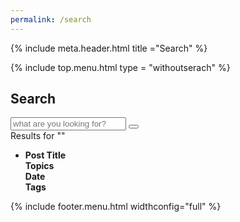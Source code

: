 ```yaml
---
permalink: /search
---
```

{% include meta.header.html title ="Search" %}

<body>

<div class="whole-site">
    <div class="topmenu">
        <div class="topmenu-container">
            {% include top.menu.html type = "withoutserach" %}
        </div>
    </div>
</div>


<div class="padding-container">
    <h2> Search </h2>
    <div class="big-search-container">
      <div class="big-search">
          <input type="text" placeholder="what are you looking for?" id="search-input" >
          <button id="bsearch">
            <i class="fa fa-search" aria-hidden="true"></i>
          </button>
      </div>
    </div>
    <div id="results-info">
      Results for "<b><span id="results-info-text"></span></b>"
    </div>
  
  <div class="post-type-1">
      <div class="post-type-1-container">
          <ul>
              <li>
                  <div class="post-type1-content">
                      <div class="post-type1-title" style="width: 35%;">
                         <b> Post Title </b>
                      </div>
                      <div class="post-type1-info" style="width: 15%;">
                         <b>  Topics </b>
                      </div>
                      <div class="post-type1-info" style="width: 15%;">
                         <b>  Date </b>
                      </div>
                      <div class="post-type1-info" style="width: 20%;">
                          <b>  Tags </b>
                      </div>
                  </div>  
              </li>
          </ul>
        </div>
    </div>
  
  <div class="post-type-1">
      <div class="post-type-1-container">
        <ul id="results-container"></ul>
      </div>
  </div>

  </div>

  {% include footer.menu.html widthconfig="full" %}



<!-- Script pointing to search-script.js -->
<script src="/assets/js/simple-jekyll-search.min.js" type="text/javascript"></script>
<!-- Configuration -->
<script>
var sjs = SimpleJekyllSearch({
  searchInput: document.getElementById('search-input'),
  resultsContainer: document.getElementById('results-container'),
  json: '/search.json',
  limit: 10,
  noResultsText: '<li style="background: none; padding: 30px 0px 30px 0px;"><u>Result not found.</u> Try another keyword. <br /> Or maybe try to browse our <a href="#">content catalogue</a> ?</li>',
      searchResultTemplate: 
          `
          <li>
            <div class="post-type1-content">
                      <div class="post-type1-title" style="width: 35%;">
                          <span class="post-date"> {date} &nbsp;  </span> 
                          <a class="post-link" href="{url}">{title}</a>
                      </div>
                      <div class="post-type1-info" style="width: 15%;">
                          <a href="/category/{categories}/">{categories}</a>
                      </div>
                      <div class="post-type1-info" style="width: 15%;">
                          {date}
                      </div>
                      <div class="post-type1-info" style="width: 20%;">
                          {tags}
                      </div>
            </div>  
          </li>
          `
});

window.addEventListener(
  "load",
  function () {
    var searchParam = new URLSearchParams(window.location.search).get("search");
    if (searchParam != null) {
      document.getElementById("search-input").value = searchParam;
      document.getElementById("results-info-text").innerHTML =  searchParam;
      sjs.search(searchParam);
    }
    document.getElementById("search-input").placeholder =
      "Search some topics or title";

    document.getElementById("search-input").addEventListener('input', function (evt) {
        document.getElementById("results-info-text").innerHTML =  document.getElementById("search-input").value;
    });

  },
  false
);
</script>


</body>